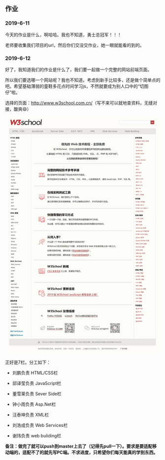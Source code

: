 ## 作业

### 2019-6-11

今天的作业是什么，啊哈哈。我也不知道，勇士总冠军！！！

老师要收集我们项目的url，然后你们交没交作业，她一眼就能看的到的。

### 2019-6-12

好了，我知道我们的作业是什么了，我们要一起做一个完整的网站前端页面。

所以我们要选哪一个网站呢？我也不知道。考虑到新手比较多，还是做个简单点的吧。希望基础薄弱的童鞋多花点时间学习js，不然就要成为别人口中的“切图仔”啦。

选择的页面：<http://www.w3school.com.cn/>（写不来可以就地查资料，无缝对接，酸爽:smile:）

![w3c](https://github.com/software-of-collage/team16/blob/master/image/w3c.png?raw=true)

正好是7栏。分工如下：

* 刘鹏负责 HTML/CSS栏

* 邱译莹负责 JavaScript栏

* 董雪莱负责 Sever Side栏

* 钟小雨负责 Asp.Net栏

* 汪泰坤负责 XML栏

* 刘浩成负责 Web Services栏

* 谢玮负责 web buliding栏

**备注：做完了就可以push到master上去了（记得先pull一下）。要求是要适配移动端的，适配不了的就先写PC端。不求进度，只希望你们每天能真的学到东西。** 